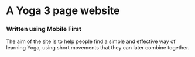 # A Yoga 3 page website
### Written using Mobile First 
<p>The aim of the site is to help people find a simple and effective way of learning Yoga, using short movements that they can later combine together.</p>
